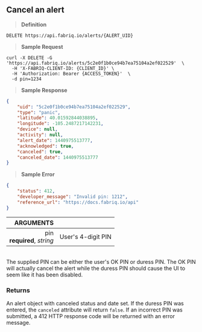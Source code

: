 ## Cancel an alert

> **Definition**

```text
DELETE https://api.fabriq.io/alerts/{ALERT_UID}
```

> **Sample Request**

```shell
curl -X DELETE -G 'https://api.fabriq.io/alerts/5c2e0f1b0ce94b7ea75104a2ef022529'  \
  -H 'X-FABRIQ-CLIENT-ID: {CLIENT_ID}' \
  -H 'Authorization: Bearer {ACCESS_TOKEN}'  \
  -d pin=1234
```

> **Sample Response**

```json
{
    "uid": "5c2e0f1b0ce94b7ea75104a2ef022529",
    "type": "panic",
    "latitude": 40.01592844038895,
    "longitude": -105.2487217142231,
    "device": null,
    "activity": null,
    "alert_date": 1440975513777,
    "acknowledged": true,
    "canceled": true,
    "canceled_date": 1440975513777
}
```

> **Sample Error**

```json
{
    "status": 412,
    "developer_message": "Invalid pin: 1212",
    "reference_url": "https://docs.fabriq.io/api"
}
```

ARGUMENTS ||
---------:        | -----------
pin<br>**required**, *string*  | User's 4-digit PIN

<br/>
<aside class="notice">
The supplied PIN can be either the user's OK PIN or duress PIN.  The OK PIN will actually
cancel the alert while the duress PIN should cause the UI to seem like it has been disabled.
</aside>

### Returns
An alert object with canceled status and date set.  If the duress PIN was entered, the `canceled`
attribute will return `false`. If an incorrect PIN was submitted, a 412 HTTP response code will be returned with
an error message.
